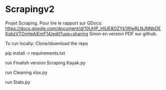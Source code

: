 # Scrapingv2
Projet Scraping. Pour lire le rapport sur GDocs: https://docs.google.com/document/d/10UHP_HIUE8OZYk1WwRLNJNNbDEKsbzVTOnHeAiEmF14/edit?usp=sharing
Sinon en version PDF sur github.

To run locally:
Clone/download the repo

pip install -r requirements.txt

run Finalish version Scraping Kayak.py

run Cleaning xlsx.py

run Stats.py


